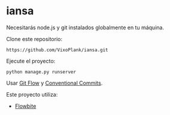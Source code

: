 # iansa
Necesitarás node.js y git instalados globalmente en tu máquina.

Clone este repositorio:

`https://github.com/VixoPlank/iansa.git`

Ejecute el proyecto:

`python manage.py runserver`

Usar [Git Flow](https://www.atlassian.com/git/tutorials/comparing-workflows/gitflow-workflow "Git Flow") y [Conventional Commits](https://www.conventionalcommits.org/en/v1.0.0/ "Conventional Commits").

Este proyecto utiliza:

- [Flowbite](https://flowbite.com/ "Flowbite")

